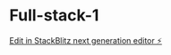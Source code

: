 # Full-stack-1

[Edit in StackBlitz next generation editor ⚡️](https://stackblitz.com/~/github.com/anant613/Full-stack-1)